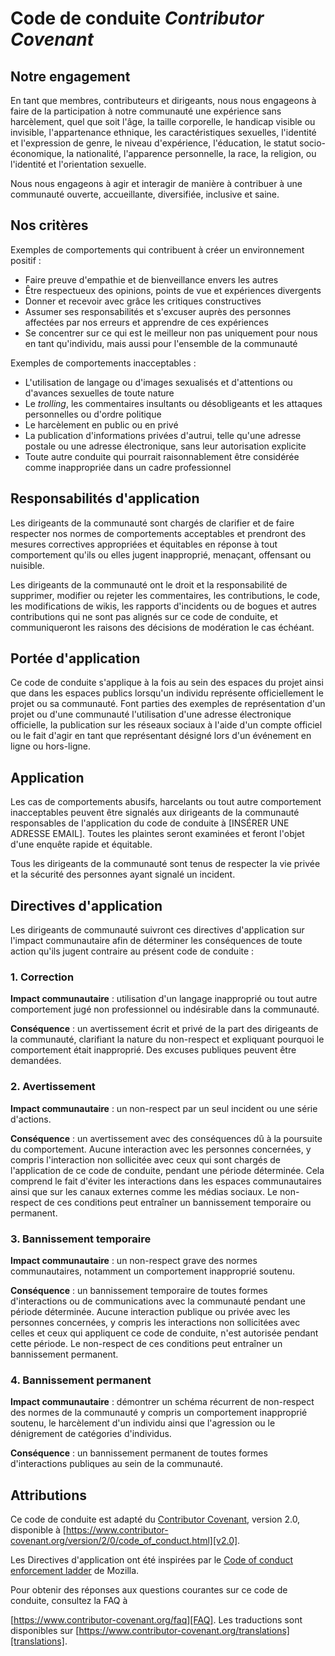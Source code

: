 # Code de conduite _Contributor Covenant_

## Notre engagement

En tant que membres, contributeurs et dirigeants, nous nous
engageons à faire de la participation à notre communauté
une expérience sans harcèlement, quel que soit l'âge, 
la taille corporelle, le handicap visible ou invisible, l'appartenance ethnique,
les caractéristiques sexuelles, l'identité et l'expression de genre, 
le niveau d'expérience, l'éducation, le statut socio-économique, 
la nationalité, l'apparence personnelle, la race, la religion, 
ou l'identité et l'orientation sexuelle.

Nous nous engageons à agir et interagir de manière à contribuer à une communauté 
ouverte, accueillante, diversifiée, inclusive et saine.

## Nos critères

Exemples de comportements qui contribuent à créer un environnement positif :

* Faire preuve d'empathie et de bienveillance envers les autres
* Être respectueux des opinions, points de vue et expériences divergents
* Donner et recevoir avec grâce les critiques constructives
* Assumer ses responsabilités et s'excuser auprès des personnes affectées par nos erreurs et apprendre de ces expériences
* Se concentrer sur ce qui est le meilleur non pas uniquement pour nous en tant qu'individu, mais aussi pour l'ensemble de la communauté

Exemples de comportements inacceptables :

* L'utilisation de langage ou d'images sexualisés et d'attentions ou d'avances sexuelles de toute nature
* Le _trolling_, les commentaires insultants ou désobligeants et les attaques
  personnelles ou d'ordre politique
* Le harcèlement en public ou en privé
* La publication d'informations privées d'autrui, telle qu'une
  adresse postale ou une adresse électronique, sans leur autorisation explicite
* Toute autre conduite qui pourrait raisonnablement être considérée comme inappropriée
  dans un cadre professionnel

## Responsabilités d'application

Les dirigeants de la communauté sont chargés de clarifier et de faire respecter nos normes de
comportements acceptables et prendront des mesures correctives appropriées et équitables en
réponse à tout comportement qu'ils ou elles jugent inapproprié, menaçant, offensant ou nuisible.

Les dirigeants de la communauté ont le droit et la responsabilité de supprimer, modifier ou rejeter
les commentaires, les contributions, le code, les modifications de wikis, les rapports d'incidents ou de bogues et autres contributions qui
ne sont pas alignés sur ce code de conduite, et communiqueront les raisons des décisions de modération
le cas échéant.

## Portée d'application

Ce code de conduite s'applique à la fois au sein des espaces du projet ainsi que
dans les espaces publics lorsqu'un individu représente officiellement le projet ou sa
communauté. Font parties des exemples de représentation d'un projet ou d'une
communauté l'utilisation d'une adresse électronique officielle, la publication sur
les réseaux sociaux à l'aide d'un compte officiel ou le fait d'agir en tant que représentant désigné
lors d'un événement en ligne ou hors-ligne.

## Application

Les cas de comportements abusifs, harcelants ou tout autre comportement
inacceptables peuvent être signalés aux dirigeants de la communauté responsables de l'application du code de conduite à [INSÉRER UNE ADRESSE EMAIL]. 
Toutes les plaintes seront examinées et feront l'objet d'une enquête rapide et équitable.

Tous les dirigeants de la communauté sont tenus de respecter la vie privée et la sécurité des
personnes ayant signalé un incident.

## Directives d'application

Les dirigeants de communauté suivront ces directives d'application sur l'impact communautaire afin de déterminer
les conséquences de toute action qu'ils jugent contraire au présent code de conduite :

### 1. Correction

**Impact communautaire** : utilisation d'un langage inapproprié ou tout autre comportement jugé
non professionnel ou indésirable dans la communauté.

**Conséquence** : un avertissement écrit et privé de la part des dirigeants de la communauté, clarifiant
la nature du non-respect et expliquant pourquoi
le comportement était inapproprié. Des excuses publiques peuvent être demandées.

### 2. Avertissement

**Impact communautaire** : un non-respect par un seul incident ou une série d'actions.

**Conséquence** : un avertissement avec des conséquences dû à la poursuite du comportement.
Aucune interaction avec les personnes concernées, y compris l'interaction non sollicitée avec
ceux qui sont chargés de l'application de ce code de conduite, pendant une période déterminée. 
Cela comprend le fait d'éviter les interactions dans les espaces communautaires ainsi que sur les canaux externes
comme les médias sociaux. Le non-respect de ces conditions peut entraîner
un bannissement temporaire ou permanent.

### 3. Bannissement temporaire

**Impact communautaire** : un non-respect grave des normes communautaires, notamment
un comportement inapproprié soutenu.

**Conséquence** : un bannissement temporaire de toutes formes d'interactions ou de
communications avec la communauté pendant une période déterminée. Aucune interaction publique ou
privée avec les personnes concernées, y compris les interactions non sollicitées
avec celles et ceux qui appliquent ce code de conduite, n'est autorisée pendant cette période.
Le non-respect de ces conditions peut entraîner un bannissement permanent.

### 4. Bannissement permanent

**Impact communautaire** : démontrer un schéma récurrent de non-respect des normes de la 
communauté y compris un comportement inapproprié soutenu, le harcèlement d'un individu
ainsi que l'agression ou le dénigrement de catégories d'individus.

**Conséquence** : un bannissement permanent de toutes formes d'interactions publiques au sein de
la communauté.

## Attributions

Ce code de conduite est adapté du
[Contributor Covenant](https://www.contributor-covenant.org), version 2.0,
disponible à
[https://www.contributor-covenant.org/version/2/0/code_of_conduct.html][v2.0].

Les Directives d'application ont été inspirées par le
[Code of conduct enforcement ladder][Mozilla CoC] de Mozilla.

Pour obtenir des réponses aux questions courantes sur ce code de conduite, consultez la FAQ à

[https://www.contributor-covenant.org/faq][FAQ]. Les traductions sont disponibles
sur [https://www.contributor-covenant.org/translations][translations].

[homepage]: https://www.contributor-covenant.org
[v2.0]: https://www.contributor-covenant.org/version/2/0/code_of_conduct.html
[Mozilla CoC]: https://github.com/mozilla/diversity
[FAQ]: https://www.contributor-covenant.org/faq
[translations]: https://www.contributor-covenant.org/translations